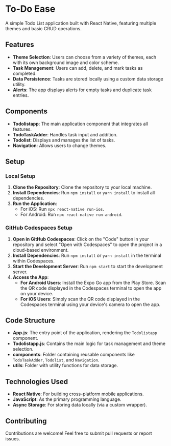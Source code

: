 # To-Do Ease
A simple Todo List application built with React Native, featuring multiple themes and basic CRUD operations.

## Features
- **Theme Selection**: Users can choose from a variety of themes, each with its own background image and color scheme.
- **Task Management**: Users can add, delete, and mark tasks as completed.
- **Data Persistence**: Tasks are stored locally using a custom data storage utility.
- **Alerts**: The app displays alerts for empty tasks and duplicate task entries.

## Components
- **Todolistapp**: The main application component that integrates all features.
- **TodoTaskAdder**: Handles task input and addition.
- **Todolist**: Displays and manages the list of tasks.
- **Navigation**: Allows users to change themes.

## Setup
### Local Setup
1. **Clone the Repository**:
   Clone the repository to your local machine.
2. **Install Dependencies**:
   Run `npm install` or `yarn install` to install all dependencies.
3. **Run the Application**:
   - For iOS: Run `npx react-native run-ios`.
   - For Android: Run `npx react-native run-android`.

### GitHub Codespaces Setup
1. **Open in GitHub Codespaces**:
   Click on the "Code" button in your repository and select "Open with Codespaces" to open the project in a cloud-based environment.
2. **Install Dependencies**:
   Run `npm install` or `yarn install` in the terminal within Codespaces.
3. **Start the Development Server**:
   Run `npm start` to start the development server.
4. **Access the App**:
   - **For Android Users**: Install the Expo Go app from the Play Store. Scan the QR code displayed in the Codespaces terminal to open the app on your device.
   - **For iOS Users**: Simply scan the QR code displayed in the Codespaces terminal using your device's camera to open the app.

## Code Structure
- **App.js**: The entry point of the application, rendering the `Todolistapp` component.
- **Todolistapp.js**: Contains the main logic for task management and theme selection.
- **components**: Folder containing reusable components like `TodoTaskAdder`, `Todolist`, and `Navigation`.
- **utils**: Folder with utility functions for data storage.

## Technologies Used
- **React Native**: For building cross-platform mobile applications.
- **JavaScript**: As the primary programming language.
- **Async Storage**: For storing data locally (via a custom wrapper).

## Contributing
Contributions are welcome! Feel free to submit pull requests or report issues.
